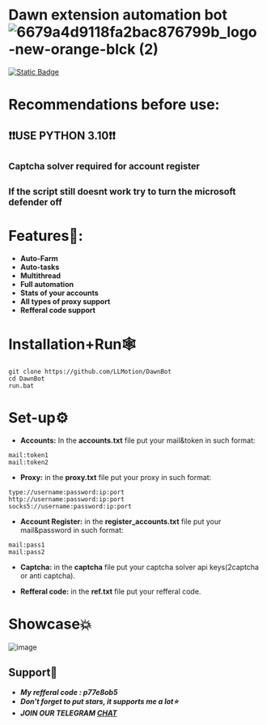 # Dawn extension automation bot   ![6679a4d9118fa2bac876799b_logo-new-orange-blck (2)](https://github.com/user-attachments/assets/9ebadfbd-cc02-41ca-bb9c-ed0a18af0cb3)





 [![Static Badge](https://img.shields.io/badge/Telegram-Channel-Link?style=for-the-badge&logo=Telegram&logoColor=white&logoSize=auto&color=blue)](https://t.me/+pB6j65Kv7cdjZmU0)

# Recommendations before use:
## ❗❗USE PYTHON 3.10❗❗
## <sup>Captcha solver required for account register<sup>
## <sup>If the script still doesnt work try to turn the microsoft defender off<sup>

# Features🦈:
- **Auto-Farm**
- **Auto-tasks**
- **Multithread**
- **Full automation**
- **Stats of your accounts**
- **All types of proxy support**
- **Refferal code support**

# Installation+Run🕸
```shell
git clone https://github.com/LLMotion/DawnBot
cd DawnBot
run.bat
```

# Set-up⚙
- **Accounts:** In the **accounts.txt** file put your mail&token in such format:
```shell
mail:token1
mail:token2
```
- **Proxy:** in the **proxy.txt** file put your proxy in such format:
```shell
type://username:password:ip:port
http://username:password:ip:port
socks5://username:password:ip:port
```
- **Account Register:** in the **register_accounts.txt** file put your mail&password in such format:
 ```shell
mail:pass1
mail:pass2
```
- **Captcha:** in the **captcha** file put your captcha solver api keys(2captcha or anti captcha).

- **Refferal code:** in the **ref.txt** file put your refferal code.


# Showcase💥
![image](https://github.com/user-attachments/assets/8efee1cc-01ff-455d-bd12-e891f5bcd1ab)





## Support🌟

- ***My refferal code : **p77e8ob5*****
- ***Don't forget to put stars, it supports me a lot⭐***
- ***JOIN OUR TELEGRAM [CHAT](https://t.me/+9j5RcKMfT5s4M2Q0)***
